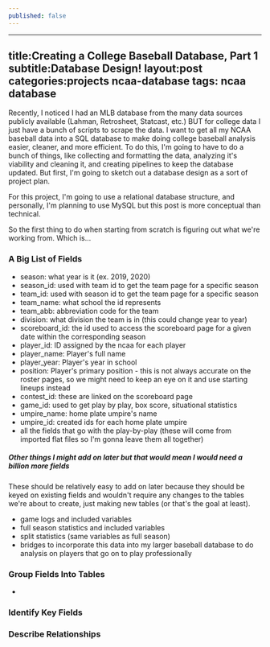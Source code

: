 ```yaml
---
published: false
---
```

---
title:Creating a College Baseball Database, Part 1
subtitle:Database Design!
layout:post
categories:projects ncaa-database
tags: ncaa database
---
Recently, I noticed I had an MLB database from the many data sources publicly available (Lahman, Retrosheet, Statcast, etc.) BUT for college data I just have a bunch of scripts to scrape the data. I want to get all my NCAA baseball data into a SQL database to make doing college baseball analysis easier, cleaner, and more efficient. To do this, I'm going to have to do a bunch of things, like collecting and formatting the data, analyzing it's viability and cleaning it, and creating pipelines to keep the database updated. But first, I'm going to sketch out a database design as a sort of project plan.

For this project, I'm going to use a relational database structure, and personally, I'm planning to use MySQL but this post is more conceptual than technical.

So the first thing to do when starting from scratch is figuring out what we're working from. Which is...

### A Big List of Fields
- season: what year is it (ex. 2019, 2020)
- season_id: used with team id to get the team page for a specific season
- team_id: used with season id to get the team page for a specific season
- team_name: what school the id represents
- team_abb: abbreviation code for the team
- division: what division the team is in (this could change year to year)
- scoreboard_id: the id used to access the scoreboard page for a given date within the corresponding season
- player_id: ID assigned by the ncaa for each player
- player_name: Player's full name
- player_year: Player's year in school
- position: Player's primary position - this is not always accurate on the roster pages, so we might need to keep an eye on it and use starting lineups instead
- contest_id: these are linked on the scoreboard page
- game_id: used to get play by play, box score, situational statistics
- umpire_name: home plate umpire's name
- umpire_id: created ids for each home plate umpire
- all the fields that go with the play-by-play (these will come from imported flat files so I'm gonna leave them all together)


##### Other things I might add on later but that would mean I would need a billion more fields
These should be relatively easy to add on later because they should be keyed on existing fields and wouldn't require any changes to the tables we're about to create, just making new tables (or that's the goal at least).
- game logs and included variables
- full season statistics and included variables
- split statistics (same variables as full season)
- bridges to incorporate this data into my larger baseball database to do analysis on players that go on to play professionally

### Group Fields Into Tables
- 


### Identify Key Fields


### Describe Relationships



